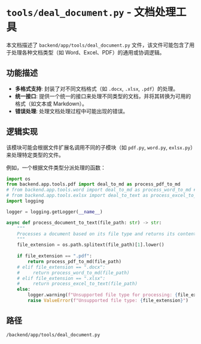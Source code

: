 # `tools/deal_document.py` - 文档处理工具

本文档描述了 `backend/app/tools/deal_document.py` 文件，该文件可能包含了用于处理各种文档类型（如 Word、Excel、PDF）的通用或协调逻辑。

## 功能描述
*   **多格式支持**: 封装了对不同文档格式（如 `.docx`, `.xlsx`, `.pdf`）的处理。
*   **统一接口**: 提供一个统一的接口来处理不同类型的文档，并将其转换为可用的格式（如文本或 Markdown）。
*   **错误处理**: 处理文档处理过程中可能出现的错误。

## 逻辑实现
该模块可能会根据文件扩展名调用不同的子模块（如 `pdf.py`, `word.py`, `exlsx.py`）来处理特定类型的文件。

例如，一个根据文件类型分派处理的函数：
```python
import os
from backend.app.tools.pdf import deal_to_md as process_pdf_to_md
# from backend.app.tools.word import deal_to_md as process_word_to_md # 假设存在
# from backend.app.tools.exlsx import deal_to_text as process_excel_to_text # 假设存在
import logging

logger = logging.getLogger(__name__)

async def process_document_to_text(file_path: str) -> str:
    """
    Processes a document based on its file type and returns its content as text.
    """
    file_extension = os.path.splitext(file_path)[1].lower()
    
    if file_extension == ".pdf":
        return process_pdf_to_md(file_path)
    # elif file_extension == ".docx":
    #     return process_word_to_md(file_path)
    # elif file_extension == ".xlsx":
    #     return process_excel_to_text(file_path)
    else:
        logger.warning(f"Unsupported file type for processing: {file_extension}")
        raise ValueError(f"Unsupported file type: {file_extension}")

```

## 路径
`/backend/app/tools/deal_document.py`